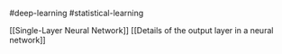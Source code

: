 #deep-learning #statistical-learning 

[[Single-Layer Neural Network]]
[[Details of the output layer in a neural network]]
